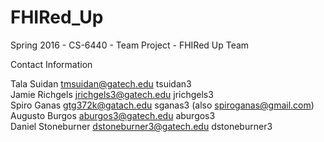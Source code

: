 # FHIRed_Up
Spring 2016 - CS-6440 - Team Project - FHIRed Up Team


Contact Information

Tala Suidan           tmsuidan@gatech.edu     tsuidan3  
Jamie Richgels     jrichgels3@gatech.edu     jrichgels3  
Spiro Ganas          gtg372k@gatach.edu     sganas3     (also spiroganas@gmail.com)  
Augusto Burgos     aburgos3@gatech.edu     aburgos3  
Daniel Stoneburner     dstoneburner3@gatech.edu     dstoneburner3  
 
